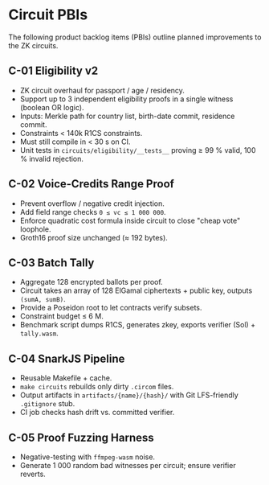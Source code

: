 # Circuit PBIs

The following product backlog items (PBIs) outline planned improvements to the ZK circuits.

## C-01 Eligibility v2
- ZK circuit overhaul for passport / age / residency.
- Support up to 3 independent eligibility proofs in a single witness (boolean OR logic).
- Inputs: Merkle path for country list, birth-date commit, residence commit.
- Constraints < 140k R1CS constraints.
- Must still compile in < 30 s on CI.
- Unit tests in `circuits/eligibility/__tests__` proving ≥ 99 % valid, 100 % invalid rejection.

## C-02 Voice-Credits Range Proof
- Prevent overflow / negative credit injection.
- Add field range checks `0 ≤ vc ≤ 1 000 000`.
- Enforce quadratic cost formula inside circuit to close "cheap vote" loophole.
- Groth16 proof size unchanged (≈ 192 bytes).

## C-03 Batch Tally
- Aggregate 128 encrypted ballots per proof.
- Circuit takes an array of 128 ElGamal ciphertexts + public key, outputs `(sumA, sumB)`.
- Provide a Poseidon root to let contracts verify subsets.
- Constraint budget ≤ 6 M.
- Benchmark script dumps R1CS, generates zkey, exports verifier (Sol) + `tally.wasm`.

## C-04 SnarkJS Pipeline
- Reusable Makefile + cache.
- `make circuits` rebuilds only dirty `.circom` files.
- Output artifacts in `artifacts/{name}/{hash}/` with Git LFS-friendly `.gitignore` stub.
- CI job checks hash drift vs. committed verifier.

## C-05 Proof Fuzzing Harness
- Negative-testing with `ffmpeg-wasm` noise.
- Generate 1 000 random bad witnesses per circuit; ensure verifier reverts.
